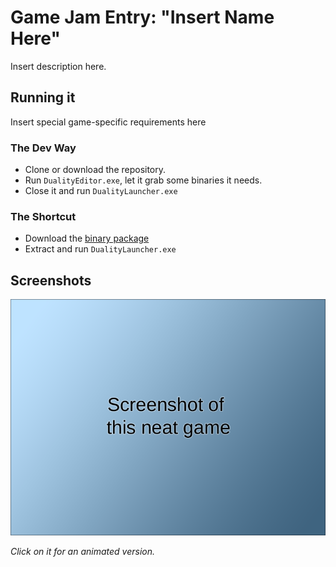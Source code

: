 # Game Jam Entry: "Insert Name Here"

Insert description here.

## Running it

Insert special game-specific requirements here

### The Dev Way

- Clone or download the repository.
- Run `DualityEditor.exe`, let it grab some binaries it needs.
- Close it and run `DualityLauncher.exe`

### The Shortcut

- Download the [binary package](Download.zip)
- Extract and run `DualityLauncher.exe`

## Screenshots

[![](Screenshot.png)](https://gfycat.com/LegitimateTameIndianpalmsquirrel)

_Click on it for an animated version._
